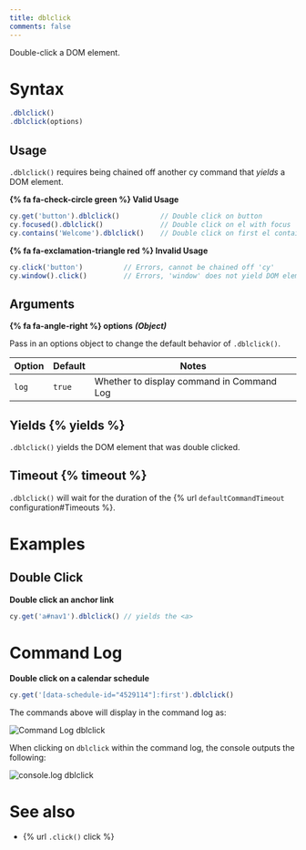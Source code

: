 ```yaml
---
title: dblclick
comments: false
---
```


Double-click a DOM element.

# Syntax

```javascript
.dblclick()
.dblclick(options)
```

## Usage

`.dblclick()` requires being chained off another cy command that *yields* a DOM element.

**{% fa fa-check-circle green %} Valid Usage**

```javascript
cy.get('button').dblclick()          // Double click on button
cy.focused().dblclick()              // Double click on el with focus
cy.contains('Welcome').dblclick()    // Double click on first el containing 'Welcome'
```

**{% fa fa-exclamation-triangle red %} Invalid Usage**

```javascript
cy.click('button')          // Errors, cannot be chained off 'cy'
cy.window().click()         // Errors, 'window' does not yield DOM element
```

## Arguments

**{% fa fa-angle-right %} options** ***(Object)***

Pass in an options object to change the default behavior of `.dblclick()`.

Option | Default | Notes
--- | --- | ---
`log` | `true` | Whether to display command in Command Log

## Yields {% yields %}

`.dblclick()` yields the DOM element that was double clicked.

## Timeout {% timeout %}

`.dblclick()` will wait for the duration of the {% url `defaultCommandTimeout` configuration#Timeouts %}.

# Examples

## Double Click

**Double click an anchor link**

```javascript
cy.get('a#nav1').dblclick() // yields the <a>
```

# Command Log

**Double click on a calendar schedule**

```javascript
cy.get('[data-schedule-id="4529114"]:first').dblclick()
```

The commands above will display in the command log as:

![Command Log dblclick](/img/api/dblclick/double-click-in-testing.png)

When clicking on `dblclick` within the command log, the console outputs the following:

![console.log dblclick](/img/api/dblclick/element-double-clicked-on.png)

# See also

- {% url `.click()` click %}
